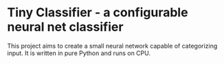 # Tiny Classifier - a configurable neural net classifier

This project aims to create a small neural network capable of categorizing input.  It is written in pure Python and runs on CPU.
